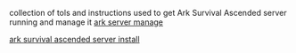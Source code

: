 collection of tols and instructions used to get Ark Survival Ascended server running and manage it
[ark server manage](https://www.reddit.com/r/linux_gaming/comments/1fupl8t/ark_survival_ascended_linux_server_manager_a/#:~:text=Why%20should%20you%20give%20it,how%20it%20works%20for%20you!)

[ark survival ascended server install](https://youtu.be/Vo-Xlv3Mgrk?si=4q0p2PTT0DFf1RYR)


